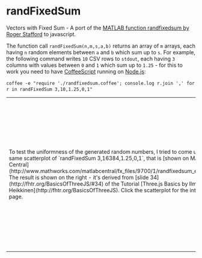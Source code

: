 randFixedSum
============

Vectors with Fixed Sum - A port of the [MATLAB function randfixedsum by Roger Stafford](http://www.mathworks.com/matlabcentral/fileexchange/9700-random-vectors-with-fixed-sum) to javascript.

The function call `randFixedSum(n,m,s,a,b)` returns an array of `m` arrays, each having `n` random elements between
`a` and `b` which sum up to `s`.
For example, the following command writes `10` CSV rows to `stdout`, each having `3` columns with values between `0` and `1` which sum up to `1.25` - for this to work you need to have [CoffeeScript](http://coffescript.org) running on [Node.js](http://nodejs.org):

    coffee -e "require './randfixedsum.coffee'; console.log r.join ',' for r in randFixedSum 3,10,1.25,0,1"

<table><tr><td>
To test the uniformness of the generated random numbers, I tried to come up with the same scatterplot
of `randFixedSum 3,16384,1.25,0,1`, that is 
[shown on MATLAB Central](http://www.mathworks.com/matlabcentral/fx_files/9700/1/randfixedsum_example.jpg).
The result is shown on the right - it's derived from [slide 34](http://fhtr.org/BasicsOfThreeJS/#34) of the Tutorial
[Three.js Basics by Ilmari Heikkinen](http://fhtr.org/BasicsOfThreeJS). Click the scatterplot for the interactive page.
</td><td>
<a href="http://bstr.at/randFixedSum/scatterplot/" target="_blank">
  <img src="https://github.com/bstrat/randFixedSum/raw/master/scatterplot/sp.png" width="480" height="400" />
</a>
</td></tr><table>
